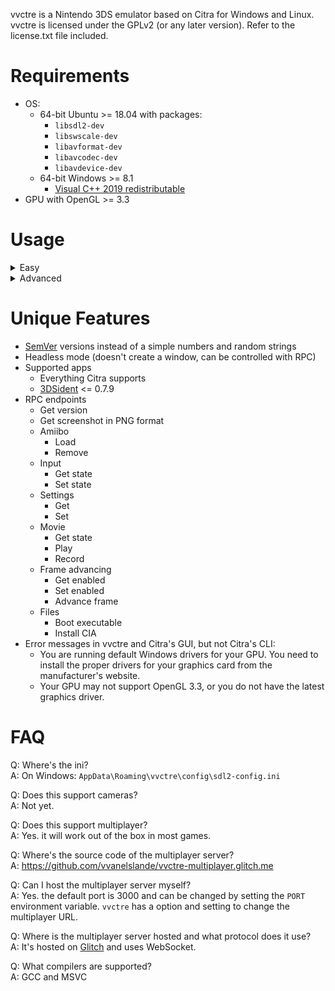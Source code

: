 vvctre is a Nintendo 3DS emulator based on Citra for Windows and Linux.  
vvctre is licensed under the GPLv2 (or any later version).
Refer to the license.txt file included.

# Requirements

- OS:
  - 64-bit Ubuntu >= 18.04 with packages:
    - `libsdl2-dev`
    - `libswscale-dev`
    - `libavformat-dev`
    - `libavcodec-dev`
    - `libavdevice-dev`
  - 64-bit Windows >= 8.1
    - [Visual C++ 2019 redistributable](https://aka.ms/vs/16/release/vc_redist.x64.exe)
- GPU with OpenGL >= 3.3

# Usage

<details>
  <summary>Easy</summary>

Ways to use:

- Open vvctre
- Drop a file on vvctre

</details>

<details>
  <summary>Advanced</summary>

Run `vvctre` in a terminal.  
For a list of commands and options, run `vvctre usage`.

</details>

# Unique Features

- [SemVer](https://semver.org/) versions instead of a simple numbers and random strings
- Headless mode (doesn't create a window, can be controlled with RPC)
- Supported apps
  - Everything Citra supports
  - [3DSident](https://github.com/joel16/3DSident.git) <= 0.7.9
- RPC endpoints
  - Get version
  - Get screenshot in PNG format
  - Amiibo
    - Load
    - Remove
  - Input
    - Get state
    - Set state
  - Settings
    - Get
    - Set
  - Movie
    - Get state
    - Play
    - Record
  - Frame advancing
    - Get enabled
    - Set enabled
    - Advance frame
  - Files
    - Boot executable
    - Install CIA
- Error messages in vvctre and Citra's GUI, but not Citra's CLI:
  - You are running default Windows drivers for your GPU. You need to install the proper drivers for your graphics card from the manufacturer's website.
  - Your GPU may not support OpenGL 3.3, or you do not have the latest graphics driver.

# FAQ

Q: Where's the ini?  
A: On Windows: `AppData\Roaming\vvctre\config\sdl2-config.ini`

Q: Does this support cameras?  
A: Not yet.

Q: Does this support multiplayer?  
A: Yes. it will work out of the box in most games.

Q: Where's the source code of the multiplayer server?  
A: https://github.com/vvanelslande/vvctre-multiplayer.glitch.me

Q: Can I host the multiplayer server myself?  
A: Yes. the default port is 3000 and can be changed by setting the `PORT` environment variable.
`vvctre` has a option and setting to change the multiplayer URL.

Q: Where is the multiplayer server hosted and what protocol does it use?  
A: It's hosted on [Glitch](https://glitch.com/) and uses WebSocket.

Q: What compilers are supported?  
A: GCC and MSVC
